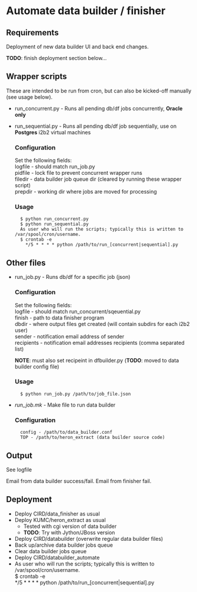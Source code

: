 # Automate data builder / finisher

## Requirements

Deployment of new data builder UI and back end changes.

**TODO**: finish deployment section below...


## Wrapper scripts

These are intended to be run from cron, but can also be kicked-off manually (see usage below).

* run_concurrent.py - Runs all pending db/df jobs concurrently, **Oracle only**
* run_sequential.py - Runs all pending db/df job sequentially, use on **Postgres** i2b2 virtual machines

    ### Configuration
    Set the following fields:  
        logfile - should match run_job.py  
        pidfile - lock file to prevent concurrent wrapper runs  
        filedir - data builder job queue dir (cleared by running these wrapper script)  
        prepdir - working dir where jobs are moved for processing  

    ### Usage  
        $ python run_concurrent.py  
        $ python run_sequential.py  
        As user who will run the scripts; typically this is written to /var/spool/cron/username.  
        $ crontab -e  
          */5 * * * * python /path/to/run_[concurrent|sequential].py  

## Other files

* run_job.py - Runs db/df for a specific job (json)

    ### Configuration

    Set the following fields:  
        logfile - should match run_concurrent/sqeuential.py  
         finish - path to data finisher program  
          dbdir - where output files get created (will contain subdirs for each i2b2 user)  
         sender - notification email address of sender  
     recipients - notification email addresses recipients (comma separated list)  

    **NOTE**: must also set recipeint in dfbuilder.py (**TODO**: moved to data builder config file)

    ### Usage  
        $ python run_job.py /path/to/job_file.json
        

* *run_job.mk* - Make file to run data builder

    ### Configuration  
        config - /path/to/data_builder.conf  
        TOP - /path/to/heron_extract (data builder source code)  

## Output

See logfile

Email from data builder success/fail. Email from finisher fail.

## Deployment 

* Deploy CIRD/data_finisher as usual
* Deploy KUMC/heron_extract as usual
  * Tested with cgi version of data builder
  * **TODO**: Try with Jython/JBoss version
* Deploy CIRD/databuilder (overwrite regular data builder files)
* Back up/archive data builder jobs queue
* Clear data builder jobs queue
* Deploy CIRD/databuilder_automate
* As user who will run the scripts; typically this is written to /var/spool/cron/username.  
  $ crontab -e  
  */5 * * * * python /path/to/run_[concurrent|sequential].py  

